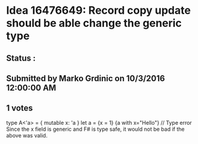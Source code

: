 # Idea 16476649: Record copy update should be able change the generic type #

## Status : 

## Submitted by Marko Grdinic on 10/3/2016 12:00:00 AM

## 1 votes

type A<'a> =
{
mutable x: 'a
}
let a = {x = 1}
{a with x="Hello"} // Type error
Since the x field is generic and F# is type safe, it would not be bad if the above was valid.

